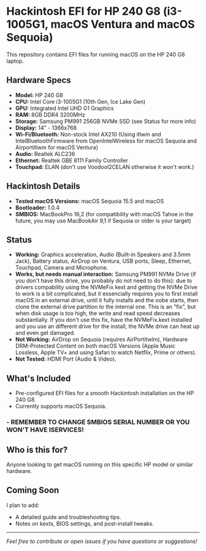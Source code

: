 # Hackintosh EFI for HP 240 G8 (i3-1005G1, macOS Ventura and macOS Sequoia)

This repository contains EFI files for running macOS on the HP 240 G8 laptop.

## Hardware Specs

- **Model:** HP 240 G8
- **CPU:** Intel Core i3-1005G1 (10th Gen, Ice Lake Gen)
- **GPU:** Integrated Intel UHD G1 Graphics
- **RAM:** 8GB DDR4 3200MHz
- **Storage:** Samsung PM991 256GB NVMe SSD (see Status for more info)
- **Display:** 14" - 1366x768
- **Wi-Fi/Bluetooth:** Non-stock Intel AX210 (Using itlwm and IntelBluetoothFirmware from OpenIntelWireless for macOS Sequoia and Airportitlwm for macOS Ventura)
- **Audio:** Realtek ALC236
- **Ethernet:** Realtek GBE 8111 Family Controller
- **Touchpad:** ELAN (don't use VoodooI2CELAN otherwise it won't work.)

## Hackintosh Details

- **Tested macOS Versions:** macOS Sequoia 15.5 and macOS
- **Bootloader:** 1.0.4
- **SMBIOS:** MacBookPro 16,2 (for compatibility with macOS Tahoe in the future, you may use MacBookAir 9,1 if Sequoia or older is your target)

## Status

- **Working:** Graphics acceleration, Audio (Built-in Speakers and 3.5mm Jack), Battery status, AirDrop on Ventura, USB ports, Sleep, Ethernet, Touchpad, Camera and Microphone.
- **Works, but needs manual interaction:** Samsung PM991 NVMe Drive (if you don't have this drive, you probably do not need to do this): due to drivers compability using the NVMeFix kext and getting the NVMe Drive to work is a bit complicated, but it essencially requires you to first install macOS in an external drive, until it fully installs and the oobe starts, then clone the external drive partition to the internal one. This is an "fix", but when disk usage is too high, the write and read speed decreases substantially. If you don't use this fix, have the NVMeFix.kext installed and you use an different drive for the install, the NVMe drive can heat up and even get damaged.
- **Not Working:** AirDrop on Sequoia (requires AirPortitwlm), Hardware DRM-Protected Content on both macOS Versions (Apple Music Lossless, Apple TV+ and using Safari to watch Netflix, Prime or others).
- **Not Tested:** HDMI Port (Audio & Video).

## What's Included

- Pre-configured EFI files for a smooth Hackintosh installation on the HP 240 G8.
- Currently supports macOS Sequoia.
### - REMEMBER TO CHANGE SMBIOS SERIAL NUMBER OR YOU WON'T HAVE ISERVICES!

## Who is this for?

Anyone looking to get macOS running on this specific HP model or similar hardware.

## Coming Soon

I plan to add:
- A detailed guide and troubleshooting tips.
- Notes on kexts, BIOS settings, and post-install tweaks.
  
---

*Feel free to contribute or open issues if you have questions or suggestions!*
